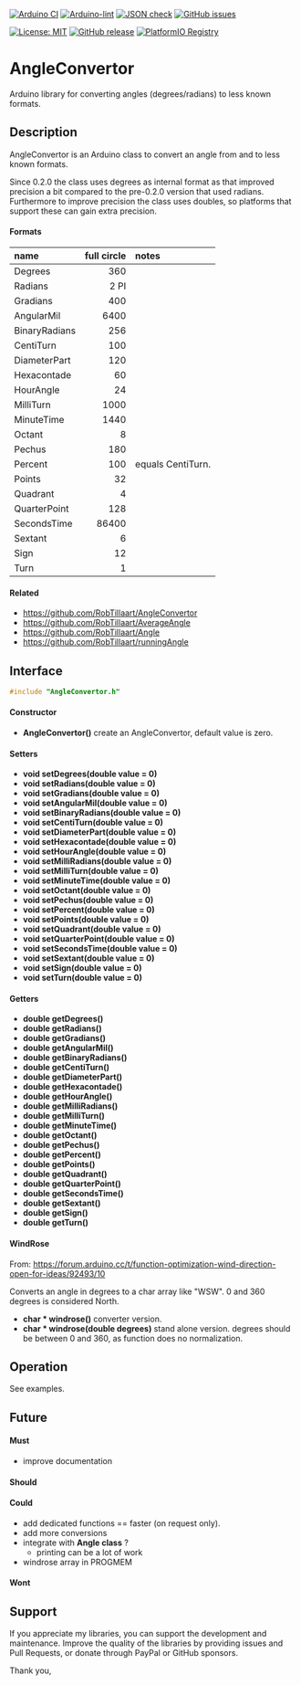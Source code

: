 
[![Arduino CI](https://github.com/RobTillaart/AngleConvertor/workflows/Arduino%20CI/badge.svg)](https://github.com/marketplace/actions/arduino_ci)
[![Arduino-lint](https://github.com/RobTillaart/AngleConvertor/actions/workflows/arduino-lint.yml/badge.svg)](https://github.com/RobTillaart/AngleConvertor/actions/workflows/arduino-lint.yml)
[![JSON check](https://github.com/RobTillaart/AngleConvertor/actions/workflows/jsoncheck.yml/badge.svg)](https://github.com/RobTillaart/AngleConvertor/actions/workflows/jsoncheck.yml)
[![GitHub issues](https://img.shields.io/github/issues/RobTillaart/AngleConvertor.svg)](https://github.com/RobTillaart/AngleConvertor/issues)

[![License: MIT](https://img.shields.io/badge/license-MIT-green.svg)](https://github.com/RobTillaart/AngleConvertor/blob/master/LICENSE)
[![GitHub release](https://img.shields.io/github/release/RobTillaart/AngleConvertor.svg?maxAge=3600)](https://github.com/RobTillaart/AngleConvertor/releases)
[![PlatformIO Registry](https://badges.registry.platformio.org/packages/robtillaart/library/AngleConvertor.svg)](https://registry.platformio.org/libraries/robtillaart/AngleConvertor)


# AngleConvertor

Arduino library for converting angles (degrees/radians) to less known formats.


## Description

AngleConvertor is an Arduino class to convert an angle from and to less known formats.

Since 0.2.0 the class uses degrees as internal format as that improved precision a bit
compared to the pre-0.2.0 version that used radians.
Furthermore to improve precision the class uses doubles, so platforms that support these
can gain extra precision.


#### Formats


|  name           |  full circle  |  notes  |
|:----------------|--------------:|:--------|
|  Degrees        |          360  |
|  Radians        |         2 PI  |
|  Gradians       |          400  |
|  AngularMil     |         6400  |
|  BinaryRadians  |          256  |
|  CentiTurn      |          100  |
|  DiameterPart   |          120  |
|  Hexacontade    |           60  |
|  HourAngle      |           24  |
|  MilliTurn      |         1000  |
|  MinuteTime     |         1440  |
|  Octant         |            8  |
|  Pechus         |          180  |
|  Percent        |          100  |  equals CentiTurn.
|  Points         |           32  |
|  Quadrant       |            4  |
|  QuarterPoint   |          128  |
|  SecondsTime    |        86400  |
|  Sextant        |            6  |
|  Sign           |           12  |
|  Turn           |            1  |


#### Related

- https://github.com/RobTillaart/AngleConvertor
- https://github.com/RobTillaart/AverageAngle
- https://github.com/RobTillaart/Angle
- https://github.com/RobTillaart/runningAngle


## Interface

```cpp
#include "AngleConvertor.h"
```


#### Constructor

- **AngleConvertor()** create an AngleConvertor, default value is zero.


#### Setters

- **void setDegrees(double value = 0)**
- **void setRadians(double value = 0)**
- **void setGradians(double value = 0)**
- **void setAngularMil(double value = 0)**
- **void setBinaryRadians(double value = 0)**
- **void setCentiTurn(double value = 0)**
- **void setDiameterPart(double value = 0)**
- **void setHexacontade(double value = 0)**
- **void setHourAngle(double value = 0)**
- **void setMilliRadians(double value = 0)**
- **void setMilliTurn(double value = 0)**
- **void setMinuteTime(double value = 0)**
- **void setOctant(double value = 0)**
- **void setPechus(double value = 0)**
- **void setPercent(double value = 0)**
- **void setPoints(double value = 0)**
- **void setQuadrant(double value = 0)**
- **void setQuarterPoint(double value = 0)**
- **void setSecondsTime(double value = 0)**
- **void setSextant(double value = 0)**
- **void setSign(double value = 0)**
- **void setTurn(double value = 0)**


#### Getters

- **double getDegrees()**
- **double getRadians()**
- **double getGradians()**
- **double getAngularMil()**
- **double getBinaryRadians()**
- **double getCentiTurn()**
- **double getDiameterPart()**
- **double getHexacontade()**
- **double getHourAngle()**
- **double getMilliRadians()**
- **double getMilliTurn()**
- **double getMinuteTime()**
- **double getOctant()**
- **double getPechus()**
- **double getPercent()**
- **double getPoints()**
- **double getQuadrant()**
- **double getQuarterPoint()**
- **double getSecondsTime()**
- **double getSextant()**
- **double getSign()**
- **double getTurn()**


#### WindRose

From: https://forum.arduino.cc/t/function-optimization-wind-direction-open-for-ideas/92493/10

Converts an angle in degrees to a char array like "WSW".
0 and 360 degrees is considered North. 

- **char \* windrose()** converter version.
- **char \* windrose(double degrees)** stand alone version.
degrees should be between 0 and 360, as function does no normalization.


## Operation

See examples.


## Future

#### Must

- improve documentation

#### Should


#### Could

- add dedicated functions == faster (on request only).
- add more conversions
- integrate with **Angle class** ?
  - printing can be a lot of work
- windrose array in PROGMEM


#### Wont


## Support

If you appreciate my libraries, you can support the development and maintenance.
Improve the quality of the libraries by providing issues and Pull Requests, or
donate through PayPal or GitHub sponsors.

Thank you,

